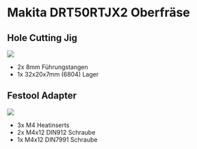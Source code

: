 # Makita DRT50RTJX2 Oberfräse

## Hole Cutting Jig
![](Router_Hole_Jig.png)

* 2x 8mm Führungstangen
* 1x 32x20x7mm (6804) Lager
 
## Festool Adapter
![](Makita_DRT50RTJX2_Festool_Adapter.png)

* 3x M4 Heatinserts
* 2x M4x12 DIN912 Schraube
* 1x M4x12 DIN7991 Schraube
